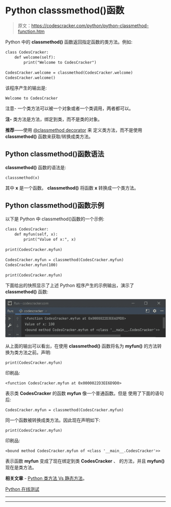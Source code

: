 # Python classsmethod()函数

> 原文：<https://codescracker.com/python/python-classmethod-function.htm>

Python 中的 **classmethod()** 函数返回指定函数的类方法。例如:

```
class CodesCracker:
    def welcome(self):
        print("Welcome to CodesCracker")

CodesCracker.welcome = classmethod(CodesCracker.welcome)
CodesCracker.welcome()
```

该程序产生的输出是:

```
Welcome to CodesCracker
```

注意- 一个类方法可以被一个对象或者一个类调用，两者都可以。

**注-** 类方法是方法，绑定到类，而不是类的对象。

**推荐**——使用 [@classmethod decorator](/python/python-classmethod-decorator.htm) 来 定义类方法，而不是使用 **classmethod()** 函数来获取/转换成类方法。

## Python classmethod()函数语法

**classmethod()** 函数的语法是:

```
classsmethod(x)
```

其中 **x** 是一个函数。 **classmethod()** 将函数 **x** 转换成一个类方法。

## Python classmethod()函数示例

以下是 Python 中 classmethod()函数的一个示例:

```
class CodesCracker:
    def myfun(self, x):
        print("Value of x:", x)

print(CodesCracker.myfun)

CodesCracker.myfun = classmethod(CodesCracker.myfun)
CodesCracker.myfun(100)

print(CodesCracker.myfun)
```

下面给出的快照显示了上述 Python 程序产生的示例输出，演示了 **classmethod()** 函数:

![python classmethod function](img/1973dee9f30369fbfad5f35a5aa04328.png)

从上面的输出可以看出，在使用 **classmethod()** 函数将名为 **myfun()** 的方法转换为类方法之前。声明:

```
print(CodesCracker.myfun)
```

印刷品:

```
<function CodesCracker.myfun at 0x0000022D3EE6D9D0>
```

表示类 **CodesCracker** 的函数 **myfun** 像一个普通函数。但是 使用了下面的语句后:

```
CodesCracker.myfun = classmethod(CodesCracker.myfun)
```

同一个函数被转换成类方法。因此现在声明如下:

```
print(CodesCracker.myfun)
```

印刷品:

```
<bound method CodesCracker.myfun of <class '__main__.CodesCracker'>>
```

表示函数 **myfun** 变成了现在绑定到类 **CodesCracker** 、 的方法，并且 **myfun()** 现在是类方法。

**相关文章** - [Python 类方法 Vs 静态方法](/python/python-class-method-vs-static-method.htm)。

[Python 在线测试](/exam/showtest.php?subid=10)

* * *

* * *